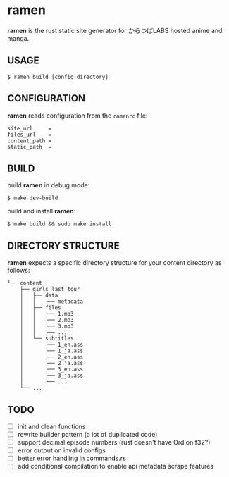 
# ramen

**ramen** is the rust static site generator for からつばLABS hosted anime
and manga.

## USAGE

```
$ ramen build [config directory]
```

## CONFIGURATION

**ramen** reads configuration from the `ramenrc` file:
```
site_url     =
files_url    =
content_path =
static_path  =
```

## BUILD

build **ramen** in debug mode:
```
$ make dev-build
```

build and install **ramen**:
```
$ make build && sudo make install
```

## DIRECTORY STRUCTURE

**ramen** expects a specific directory structure for your content directory as
follows:
```
└── content
    ├── girls_last_tour
    │   ├── data
    │   │   └── metadata
    │   ├── files
    │   │   ├── 1.mp3
    │   │   ├── 2.mp3
    │   │   ├── 3.mp3
    │   │   └── ...
    │   └── subtitles
    │       ├── 1_en.ass
    │       ├── 1_ja.ass
    │       ├── 2_en.ass
    │       ├── 2_ja.ass
    │       ├── 3_en.ass
    │       ├── 3_ja.ass
    │       └── ...
    └── ...
```

## TODO

- [ ] init and clean functions
- [ ] rewrite builder pattern (a lot of duplicated code)
- [ ] support decimal episode numbers (rust doesn't have Ord on f32?)
- [ ] error output on invalid configs
- [ ] better error handling in commands.rs
- [ ] add conditional compilation to enable api metadata scrape features

